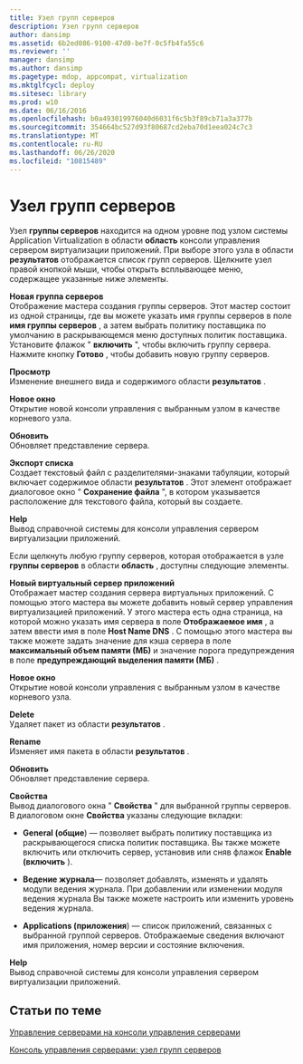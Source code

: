 ```yaml
---
title: Узел групп серверов
description: Узел групп серверов
author: dansimp
ms.assetid: 6b2ed086-9100-47d0-be7f-0c5fb4fa55c6
ms.reviewer: ''
manager: dansimp
ms.author: dansimp
ms.pagetype: mdop, appcompat, virtualization
ms.mktglfcycl: deploy
ms.sitesec: library
ms.prod: w10
ms.date: 06/16/2016
ms.openlocfilehash: b0a493019976040d6031f6c5b3f89cb71a3a377b
ms.sourcegitcommit: 354664bc527d93f80687cd2eba70d1eea024c7c3
ms.translationtype: MT
ms.contentlocale: ru-RU
ms.lasthandoff: 06/26/2020
ms.locfileid: "10815489"
---
```

# Узел групп серверов


Узел **группы серверов** находится на одном уровне под узлом системы Application Virtualization в области **область** консоли управления сервером виртуализации приложений. При выборе этого узла в области **результатов** отображается список групп серверов. Щелкните узел правой кнопкой мыши, чтобы открыть всплывающее меню, содержащее указанные ниже элементы.

<a href="" id="new-server-group"></a>**Новая группа серверов**  
Отображение мастера создания группы серверов. Этот мастер состоит из одной страницы, где вы можете указать имя группы серверов в поле **имя группы серверов** , а затем выбрать политику поставщика по умолчанию в раскрывающемся меню доступных политик поставщика. Установите флажок " **включить** ", чтобы включить группу сервера. Нажмите кнопку **Готово** , чтобы добавить новую группу серверов.

<a href="" id="view"></a>**Просмотр**  
Изменение внешнего вида и содержимого области **результатов** .

<a href="" id="new-window-from-here"></a>**Новое окно**  
Открытие новой консоли управления с выбранным узлом в качестве корневого узла.

<a href="" id="refresh"></a>**Обновить**  
Обновляет представление сервера.

<a href="" id="export-list"></a>**Экспорт списка**  
Создает текстовый файл с разделителями-знаками табуляции, который включает содержимое области **результатов** . Этот элемент отображает диалоговое окно " **Сохранение файла** ", в котором указывается расположение для текстового файла, который вы создаете.

<a href="" id="help"></a>**Help**  
Вывод справочной системы для консоли управления сервером виртуализации приложений.

Если щелкнуть любую группу серверов, которая отображается в узле **группы серверов** в области **область** , доступны следующие элементы.

<a href="" id="new-virtual-application-server"></a>**Новый виртуальный сервер приложений**  
Отображает мастер создания сервера виртуальных приложений. С помощью этого мастера вы можете добавить новый сервер управления виртуализацией приложений. У этого мастера есть одна страница, на которой можно указать имя сервера в поле **Отображаемое имя** , а затем ввести имя в поле **Host Name DNS** . С помощью этого мастера вы также можете задать значение для кэша сервера в поле **максимальный объем памяти (МБ)** и значение порога предупреждения в поле **предупреждающий выделения памяти (МБ)** .

<a href="" id="new-window-from-here"></a>**Новое окно**  
Открытие новой консоли управления с выбранным узлом в качестве корневого узла.

<a href="" id="delete"></a>**Delete**  
Удаляет пакет из области **результатов** .

<a href="" id="rename"></a>**Rename**  
Изменяет имя пакета в области **результатов** .

<a href="" id="refresh"></a>**Обновить**  
Обновляет представление сервера.

<a href="" id="properties"></a>**Свойства**  
Вывод диалогового окна " **Свойства** " для выбранной группы серверов. В диалоговом окне **Свойства** указаны следующие вкладки:

-   **General (общие**) — позволяет выбрать политику поставщика из раскрывающегося списка политик поставщика. Вы также можете включить или отключить сервер, установив или сняв флажок **Enable (включить** ).

-   **Ведение журнала**— позволяет добавлять, изменять и удалять модули ведения журнала. При добавлении или изменении модуля ведения журнала Вы также можете настроить или изменить уровень ведения журнала.

-   **Applications (приложения**) — список приложений, связанных с выбранной группой серверов. Отображаемые сведения включают имя приложения, номер версии и состояние включения.

<a href="" id="help"></a>**Help**  
Вывод справочной системы для консоли управления сервером виртуализации приложений.

## Статьи по теме


[Управление серверами на консоли управления серверами](how-to-manage-servers-in-the-server-management-console.md)

[Консоль управления серверами: узел групп серверов](server-management-console-server-groups-node.md)

 

 





